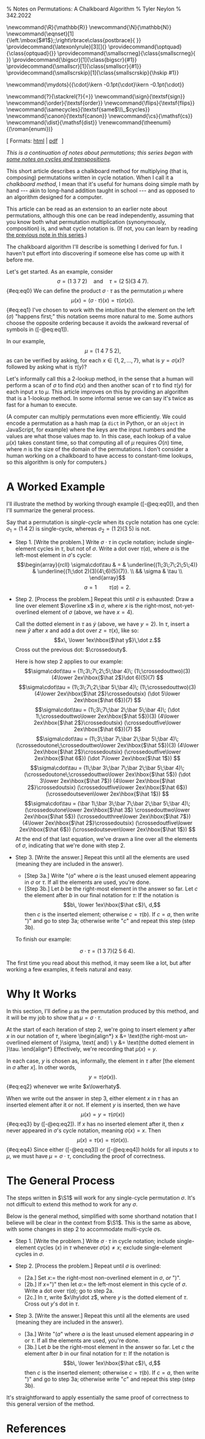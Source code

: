 % Notes on Permutations: A Chalkboard Algorithm
% Tyler Neylon
% 342.2022

\newcommand{\R}{\mathbb{R}}
\newcommand{\N}{\mathbb{N}}
\newcommand{\eqnset}[1]{\left.\mbox{$#1$}\;\;\right\rbrace\class{postbrace}{ }}
\providecommand{\latexonlyrule}[3][]{}
\providecommand{\optquad}{\class{optquad}{}}
\providecommand{\smallscrneg}{\class{smallscrneg}{ }}
\providecommand{\bigscr}[1]{\class{bigscr}{#1}}
\providecommand{\smallscr}[1]{\class{smallscr}{#1}}
\providecommand{\smallscrskip}[1]{\class{smallscrskip}{\hskip #1}}

\newcommand{\mydots}{{\cdot}\kern -0.1pt{\cdot}\kern -0.1pt{\cdot}}

\newcommand{\?}{\stackrel{?}{=}}
\newcommand{\sign}{\textsf{sign}}
\newcommand{\order}{\textsf{order}}
\newcommand{\flips}{\textsf{flips}}
\newcommand{\samecycles}{\textsf{same$\\\_$cycles}}
\newcommand{\canon}{\textsf{canon}}
\newcommand{\cs}{\mathsf{cs}}
\newcommand{\dist}{\mathsf{dist}}
\renewcommand{\theenumi}{(\roman{enumi})}

[
Formats:
 [html](http://tylerneylon.com/a/perms2/perms2.html) |
 [pdf](http://tylerneylon.com/a/perms2/perms2.pdf)
 $\,$
]

*This is a continuation of notes about permutations; this series
began with
[some notes on cycles and
transpositions](http://tylerneylon.com/a/perms1/perms1.html).*

<!-- TODO

* [ ] Right now I say some examples are the same that aren't. Fix
      that lack of consistency.
* [ ] Delete perms1.md which is in this directory for reference.
* [ ] Check and clean up how the references are looking.
* [ ] There are two elements I added by hand to perms1.html which I'd rather add
      to the template file: the google analytics tracking, and the call to
      subscribe at the bottom of the page.

-->

This short article describes a chalkboard method for
multiplying (that is, composing) permutations written in cycle notation.
When I call it a *chalkboard method*, I mean that it's useful for
humans doing simple math by hand --- akin to long-hand addition taught
in school --- and as opposed to an algorithm designed for a computer.

This article can be read as an extension to an earlier note about
permutations, although
this one can be read independently, assuming that you know both what
permutation multiplication (synonymously, composition) is, and what
cycle notation is. (If not, you can learn by reading
[the previous note in this
series](http://tylerneylon.com/a/perms1/perms1.html).)

The chalkboard algorithm I'll describe is something I derived for fun.
I haven't put effort into discovering if someone else has come up with
it before me.

Let's get started. As an example, consider
$$\sigma = (1\;3\;7\;2) \quad\text{and}\quad
  \tau = (2\;5)(3\;4\;7).$$ {#eq:eq0}
We can define the product $\sigma\cdot\tau$ as the permutation $\mu$ where
$$\mu(x) = (\sigma\cdot\tau)(x) = \tau(\sigma(x)).$$ {#eq:eq1}
I've chosen to work with the intuition that
the element on the left ($\sigma$) "happens first;"
this notation seems more natural to me.
Some authors choose the opposite ordering because it avoids the
awkward reversal of symbols in ([-@eq:eq1]).

In our example,
$$ \mu = (1\;4\;7\;5\;2), $$
as can be verified by asking, for each $x\in\{1,2,\ldots,7\}$,
what is $y=\sigma(x)$? followed by asking what is $\tau(y)$?

Let's informally call this a 2-lookup method, in the sense that a
human will perform a scan of $\sigma$ to find $\sigma(x)$ and then
another scan of $\tau$ to find $\tau(y)$ for each input $x$ to $\mu$.
This article improves on this by providing an algorithm that
is a 1-lookup method. In some informal sense we can say it's twice
as fast for a human to execute.

(A computer can multiply permutations even more efficiently. We could
encode a permutation as a hash map (a `dict` in Python, or an
`object` in JavaScript, for example) where the keys are the input numbers
and the values are what those values map to. In this case, each lookup of a
value $\mu(x)$ takes constant time, so that computing all of $\mu$ requires
$O(n)$ time, where $n$ is the size of the domain of the permutations.
I don't consider a human working on a chalkboard to have access to
constant-time lookups, so this algorithm is only for computers.)

# A Worked Example

I'll illustrate the method by working through example
([-@eq:eq0]), and then I'll summarize the general process.

Say that a permutation is *single-cycle* when its cycle notation
has one cycle: $\sigma_1=(1\;4\;2)$ is single-cycle, whereas
$\sigma_2=(1\;2)(3\;5)$ is not.

* Step 1. [Write the problem.] Write $\sigma\cdot\tau$ in cycle notation;
     include single-element cycles in $\tau$, but not of $\sigma$. Write a dot
     over $\tau(a)$, where $a$ is the left-most element in
     $\sigma$'s cycle:
     $$\begin{array}{rcll}
           \sigma\cdot\tau & = & \underline{(1\;3\;7\;2\;5\;4)} & 
           \underline{(1\;\dot 2)(3)(4\;6)(5)(7)}. \\
           && \sigma & \tau \\
     \end{array}$$
     $$a=1 \qquad \tau(a)=2.$$
* Step 2. [Process the problem.]
     Repeat this until $\sigma$ is exhausted: Draw a line over element
     $\overline x$ in $\sigma$, where $x$ is the right-most, not-yet-overlined
     element of $\sigma$ (above, we have $x=4$).

     Call the dotted element in $\tau$ as $\dot y$ (above, we have $y=2$).
     In $\tau$, insert a new
     $\hat y$ after $x$ and add a dot over $z=\tau(x)$, like so:
     $$x\, \lower 1ex\hbox{$\hat y$}\,\dot z.$$
     Cross out the previous dot:
     $\crossedouty$.

     Here is how step 2 applies to our example:
     $$\sigma\cdot\tau =
         (1\;3\;7\;2\;5\;\bar 4)\;
         (1\;\crossedouttwo)(3)(4\lower 2ex\hbox{$\hat 2$}\dot 6)(5)(7)
     $$
     $$\sigma\cdot\tau =
         (1\;3\;7\;2\;\bar 5\;\bar 4)\;
         (1\;\crossedouttwo)(3)
         (4\lower 2ex\hbox{$\hat 2$}\crossedoutsix)
         (\dot 5\lower 2ex\hbox{$\hat 6$})(7)
     $$
     $$\sigma\cdot\tau =
         (1\;3\;7\;\bar 2\;\bar 5\;\bar 4)\;
         (\dot 1\;\crossedouttwo\lower 2ex\hbox{$\hat 5$})(3)
         (4\lower 2ex\hbox{$\hat 2$}\crossedoutsix)
         (\crossedoutfive\lower 2ex\hbox{$\hat 6$})(7)
     $$
     $$\sigma\cdot\tau =
         (1\;3\;\bar 7\;\bar 2\;\bar 5\;\bar 4)\;
         (\crossedoutone\;\crossedouttwo\lower 2ex\hbox{$\hat 5$})(3)
         (4\lower 2ex\hbox{$\hat 2$}\crossedoutsix)
         (\crossedoutfive\lower 2ex\hbox{$\hat 6$})
         (\dot 7\lower 2ex\hbox{$\hat 1$})
     $$
     $$\sigma\cdot\tau =
         (1\;\bar 3\;\bar 7\;\bar 2\;\bar 5\;\bar 4)\;
         (\crossedoutone\;\crossedouttwo\lower 2ex\hbox{$\hat 5$})
         (\dot 3\lower 2ex\hbox{$\hat 7$})
         (4\lower 2ex\hbox{$\hat 2$}\crossedoutsix)
         (\crossedoutfive\lower 2ex\hbox{$\hat 6$})
         (\crossedoutseven\lower 2ex\hbox{$\hat 1$})
     $$
     $$\sigma\cdot\tau =
         (\bar 1\;\bar 3\;\bar 7\;\bar 2\;\bar 5\;\bar 4)\;
         (\crossedoutone\lower 2ex\hbox{$\hat 3$}
         \crossedouttwo\lower 2ex\hbox{$\hat 5$})
         (\crossedoutthree\lower 2ex\hbox{$\hat 7$})
         (4\lower 2ex\hbox{$\hat 2$}\crossedoutsix)
         (\crossedoutfive\lower 2ex\hbox{$\hat 6$})
         (\crossedoutseven\lower 2ex\hbox{$\hat 1$})
     $$
     At the end of that last equation, we've drawn a line over all
     the elements of $\sigma$, indicating that we're done with step 2.
* Step 3. [Write the answer.]
     Repeat this until all the elements are used (meaning they
     are included in the answer).

     + [Step 3a.] Write "$(a$" where $a$ is the least unused element
       appearing in $\sigma$ or $\tau$. If all the elements are used, you're
       done.
     + [Step 3b.] Let $b$ be the right-most element in the answer so far.
       Let $c$ the element after $b$ in our final notation for $\tau$:
       If the notation is $$b\, \lower 1ex\hbox{$\hat c$}\, d,$$
       then $c$ is the inserted element; otherwise $c=\tau(b)$.
       If $c=a$, then write ")" and go to step 3a; otherwise write "$c$"
       and repeat this step (step 3b).

    To finish our example:

    $$ \sigma\cdot\tau = (1\;3\;7)(2\;5\;6\;4). $$

The first time you read about this method, it may seem like a lot,
but after working a few examples, it feels natural and easy.

# Why It Works

In this section, I'll define $\mu$ as the permutation
produced by this method, and it will be my job to show
that $\mu=\sigma\cdot\tau$.

At the start of each iteration of step 2, we're going to insert
element $y$ after $x$ in our notation of $\tau$, where
\begin{align*}
    x &= \text{the right-most un-overlined element of }\sigma, \text{ and} \\
    y &= \text{the dotted element in }\tau.
\end{align*}
Effectively, we're recording that $\mu(x)=y$.

In each case, $y$ is chosen as, informally, the element in $\tau$
after [the element in $\sigma$ after $x$].
In other words,
$$y = \tau(\sigma(x)).$$ {#eq:eq2}
whenever we write $x\lowerhaty$.

When we write out the answer in step 3, either element $x$
in $\tau$ has an inserted element after it or not.
If element $y$ is inserted, then we have
$$\mu(x) = y = \tau(\sigma(x))$$ {#eq:eq3}
by ([-@eq:eq2]). If $x$ has no inserted element after it,
then $x$ never appeared in $\sigma$'s cycle notation,
meaning $\sigma(x)=x$. Then
$$ \mu(x) = \tau(x) = \tau(\sigma(x)). $$ {#eq:eq4}
Since either ([-@eq:eq3]) or ([-@eq:eq4]) holds for all inputs
$x$ to $\mu$, we must have $\mu = \sigma\cdot \tau$,
concluding the proof of correctness.

# The General Process

The steps written in $\S1$ will work for any single-cycle
permutation $\sigma$. It's not difficult to extend this
method to work for any $\sigma$.

Below is the general method, simplified with some shorthand
notation that I believe will be clear in the context
from $\S1$. This is the same as above, with some changes in step 2
to accommodate multi-cycle $\sigma$s.

* Step 1. [Write the problem.] Write $\sigma\cdot\tau$ in cycle notation;
     include single-element cycles $(x)$ in $\tau$ whenever $\sigma(x)\ne x$;
     exclude single-element cycles in $\sigma$.
* Step 2. [Process the problem.] Repeat until $\sigma$ is overlined:
    + [2a.] Set $x :=$ the right-most non-overlined element in $\sigma$,
          *or* ")".
    + [2b.] If $x=$")" then let $a :=$ the left-most element in this cycle of
          $\sigma$. Write a dot over $\tau(a)$; go to step 2a.
    + [2c.] In $\tau$, write $x\lhy\dot z$, where $y$ is the dotted
          element of $\tau$. Cross out $y$'s dot in $\tau$.
* Step 3. [Write the answer.]
     Repeat this until all the elements are used (meaning they
     are included in the answer).

     + [3a.] Write "$(a$" where $a$ is the least unused element
       appearing in $\sigma$ or $\tau$. If all the elements are used, you're
       done.
     + [3b.] Let $b$ be the right-most element in the answer so far.
       Let $c$ the element after $b$ in our final notation for $\tau$:
       If the notation is $$b\, \lower 1ex\hbox{$\hat c$}\, d,$$
       then $c$ is the inserted element; otherwise $c=\tau(b)$.
       If $c=a$, then write ")" and go to step 3a; otherwise write "$c$"
       and repeat this step (step 3b).

It's straightforward to apply essentially the same proof of correctness
to this general version of the method.

# References
